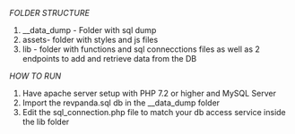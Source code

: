 *FOLDER STRUCTURE*
1. __data_dump - Folder with sql dump
2. assets- folder with styles and js files
3. lib - folder with functions and sql connecctions files as well as 2 endpoints to add and retrieve data from the DB

*HOW TO RUN*
1. Have apache server setup with  PHP 7.2 or higher and MySQL Server
2. Import the revpanda.sql db in the __data_dump folder
3. Edit the sql_connection.php file to match your db access service inside the lib folder
